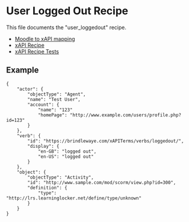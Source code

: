 # User Logged Out Recipe
This file documents the "user_loggedout" recipe.

- [Moodle to xAPI mapping](../../classes/xapi/service.php#L15)
- [xAPI Recipe](../../classes/xapi/recipes/user_loggedout.php)
- [xAPI Recipe Tests](../../Tests/Xapi/Recipes/UserLoggedoutTest.php)

## Example
```
{
    "actor": {
        "objectType": "Agent",
        "name": "Test User",
        "account": {
            "name": "123"
            "homePage": "http://www.example.com/users/profile.php?id=123"
        }
    },
    "verb": {
        "id": "https://brindlewaye.com/xAPITerms/verbs/loggedout/",
        "display": {
            "en-GB": "logged out",
            "en-US": "logged out"
        }
    },
    "object": {
        "objectType": "Activity",
        "id": "http://www.sample.com/mod/scorm/view.php?id=300",
        "definition": {
            "type": "http://lrs.learninglocker.net/define/type/unknown"
        }
    }
}
```
